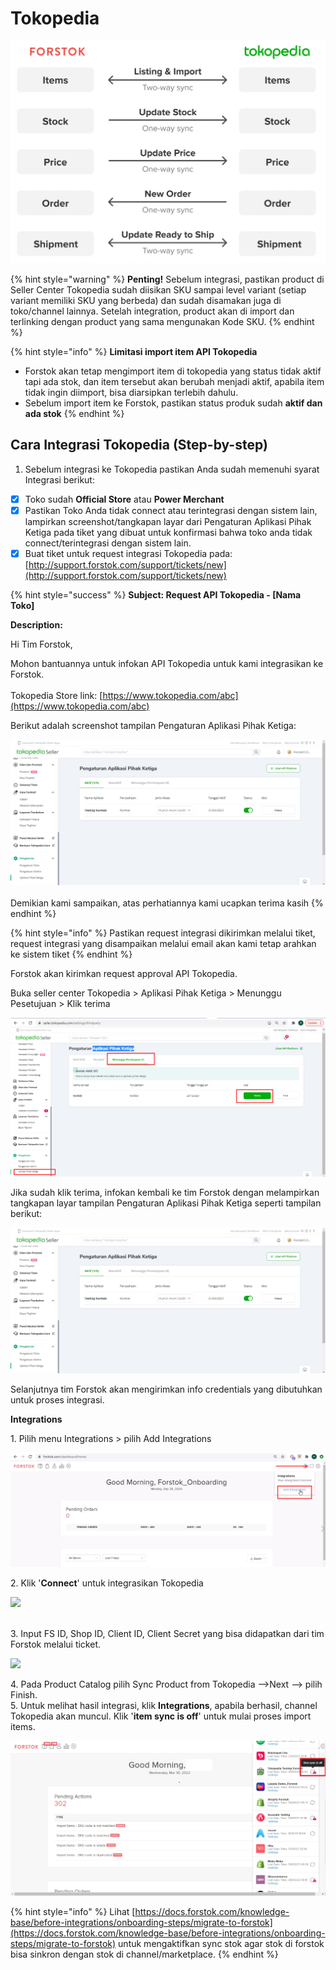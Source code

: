 # Tokopedia

![](../../.gitbook/assets/screen-shot-2021-05-31-at-1.22.51-pm.png)

{% hint style="warning" %}
**Penting!**  Sebelum integrasi, pastikan product di Seller Center Tokopedia sudah diisikan SKU sampai level variant (setiap variant memiliki SKU yang berbeda) dan sudah disamakan juga di toko/channel lainnya. Setelah integration, product akan di import dan terlinking dengan product yang sama mengunakan Kode SKU.
{% endhint %}

{% hint style="info" %}
**Limitasi import item API Tokopedia**

* Forstok akan tetap mengimport item di tokopedia yang status tidak aktif tapi ada stok, dan item tersebut akan berubah menjadi aktif, apabila item tidak ingin diimport, bisa diarsipkan terlebih dahulu.
* Sebelum import item ke Forstok, pastikan status produk sudah **aktif dan ada stok**
{% endhint %}

## Cara Integrasi Tokopedia (Step-by-step)

1. Sebelum integrasi ke Tokopedia pastikan Anda sudah memenuhi syarat Integrasi berikut:

* [x] Toko sudah **Official Store** atau **Power Merchant**
* [x] Pastikan Toko Anda tidak connect atau terintegrasi dengan sistem lain, lampirkan screenshot/tangkapan layar dari Pengaturan Aplikasi Pihak Ketiga pada tiket yang dibuat untuk konfirmasi bahwa toko anda tidak connect/terintegrasi dengan sistem lain.
* [x] Buat tiket untuk request integrasi Tokopedia pada: [http://support.forstok.com/support/tickets/new](http://support.forstok.com/support/tickets/new)

{% hint style="success" %}
**Subject: Request API Tokopedia - \[Nama Toko]**&#x20;

**Description:**&#x20;

Hi Tim Forstok,

Mohon bantuannya untuk infokan API Tokopedia untuk kami integrasikan ke Forstok.\
\
Tokopedia Store link: [https://www.tokopedia.com/abc](https://www.tokopedia.com/abc)

Berikut adalah screenshot tampilan Pengaturan Aplikasi Pihak Ketiga:

![](<../../.gitbook/assets/image (1) (1) (2) (1).png>)\
\
Demikian kami sampaikan, atas perhatiannya kami ucapkan terima kasih
{% endhint %}

{% hint style="info" %}
Pastikan request integrasi dikirimkan melalui tiket, request integrasi yang disampaikan melalui email akan kami tetap arahkan ke sistem tiket
{% endhint %}

Forstok akan kirimkan request approval API Tokopedia.&#x20;

Buka seller center Tokopedia > Aplikasi Pihak Ketiga > Menunggu Pesetujuan > Klik terima

![](<../../.gitbook/assets/image (447) (1) (1) (1).png>)

Jika sudah klik terima, infokan kembali ke tim Forstok dengan melampirkan tangkapan layar tampilan Pengaturan Aplikasi Pihak Ketiga seperti tampilan berikut:

![Pastikan jumlah akses yang dicentang sejumlah 29 jenis akses, dan tidak dalam kondisi tersambung dengan API lain.](<../../.gitbook/assets/Screenshot 2022-06-09 163840.jpg>)

Selanjutnya tim Forstok akan mengirimkan info credentials yang dibutuhkan untuk proses integrasi.

**Integrations**

1\. Pilih menu Integrations > pilih Add Integrations

![](<../../.gitbook/assets/image (142).png>)

2\. Klik '**Connect**' untuk integrasikan Tokopedia

![](https://s3.amazonaws.com/cdn.freshdesk.com/data/helpdesk/attachments/production/48083162452/original/CG5Grf3fkPpRiyMBb8fzuf56St4DzijkAw.png?1611574381)

[\
](https://s3.amazonaws.com/cdn.freshdesk.com/data/helpdesk/attachments/production/48062572994/original/VAz3XK3s1NDWKHiptEuteE-zA0yqniyYyw.png?1601813140)3. Input FS ID, Shop ID, Client ID, Client Secret yang bisa didapatkan dari tim Forstok melalui ticket.

![](https://s3.amazonaws.com/cdn.freshdesk.com/data/helpdesk/attachments/production/48083162648/original/uAZKC0nGyhrEr62FIZcDbNO5Y--q-8T59Q.png?1611574439)

4\. Pada Product Catalog pilih Sync Product from Tokopedia -->Next --> pilih Finish.\
5\. Untuk melihat hasil integrasi, klik **Integrations**, apabila berhasil, channel Tokopedia akan muncul. Klik '**item sync is off**' untuk mulai proses import items.

![](<../../.gitbook/assets/Screenshot 2022-03-30 110108.jpg>)

{% hint style="info" %}
Lihat [https://docs.forstok.com/knowledge-base/before-integrations/onboarding-steps/migrate-to-forstok](https://docs.forstok.com/knowledge-base/before-integrations/onboarding-steps/migrate-to-forstok) untuk mengaktifkan sync stok agar stok di forstok bisa sinkron dengan stok di channel/marketplace.
{% endhint %}
